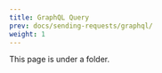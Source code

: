 ```yaml
---
title: GraphQL Query
prev: docs/sending-requests/graphql/
weight: 1
---
```


This page is under a folder.
